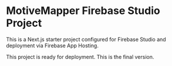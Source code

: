 # MotiveMapper Firebase Studio Project

This is a Next.js starter project configured for Firebase Studio and deployment via Firebase App Hosting.

This project is ready for deployment. This is the final version.
